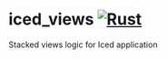 # iced_views [![Rust](https://github.com/IohannRabeson/iced_views/actions/workflows/rust.yml/badge.svg)](https://github.com/IohannRabeson/iced_views/actions/workflows/rust.yml)
Stacked views logic for Iced application
